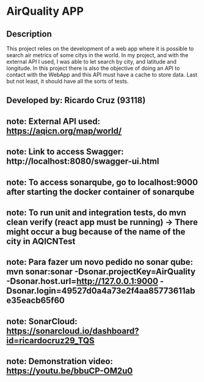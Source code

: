 # AirQuality APP

## Description

This project relies on the development of a web app where it is possible to search air metrics of some citys in the world. In my project, and with the external API I used, I was able to let search by city, and latitude and longitude.
In this project there is also the objective of doing an API to contact with the WebApp and this API must have a cache to store data. 
Last but not least, it should have all the sorts of tests.

## Developed by: Ricardo Cruz (93118)


## note: External API used: https://aqicn.org/map/world/
## note: Link to access Swagger: http://localhost:8080/swagger-ui.html
## note: To access sonarqube, go to localhost:9000 after starting the docker container of sonarqube
## note: To run unit and integration tests, do mvn clean verify (react app must be running) -> There might occur a bug because of the name of the city in AQICNTest
## note: Para fazer um novo pedido no sonar qube: mvn sonar:sonar   -Dsonar.projectKey=AirQuality   -Dsonar.host.url=http://127.0.0.1:9000   -Dsonar.login=49527d0a4a73e2f4aa85773611abe35eacb65f60
## note: SonarCloud: https://sonarcloud.io/dashboard?id=ricardocruz29_TQS
## note: Demonstration video: https://youtu.be/bbuCP-OM2u0

